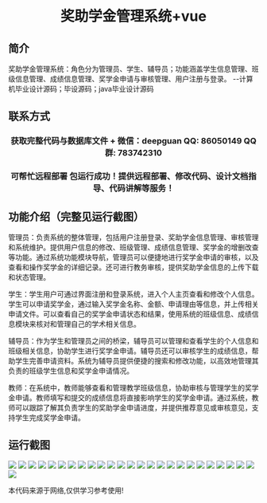 <p><h1 align="center">奖助学金管理系统+vue</h1></p>

## 简介
奖助学金管理系统：角色分为管理员、学生、辅导员；功能涵盖学生信息管理、班级信息管理、成绩信息管理、奖学金申请与审核管理、用户注册与登录。    --计算机毕业设计源码；毕设源码；java毕业设计源码


## 联系方式
<p><h3 align="center">获取完整代码与数据库文件 + 微信：deepguan QQ: 86050149 QQ群: 783742310</h3></p>
<p><h3 align="center">可帮忙远程部署 包运行成功！提供远程部署、修改代码、设计文档指导、代码讲解等服务！</h3></p>

## 功能介绍（完整见运行截图）
管理员：负责系统的整体管理，包括用户注册登录、奖助学金信息管理、审核管理和系统维护。提供用户信息的修改、班级管理、成绩信息管理、奖学金的增删改查等功能。通过系统功能模块导航，管理员可以便捷地进行奖学金申请的审核，以及查看和操作奖学金的详细记录。还可进行教务审核，提供奖助学金信息的上传下载和状态管理。

学生：学生用户可通过界面注册和登录系统，进入个人主页查看和修改个人信息。学生可以申请奖学金，通过输入奖学金名称、金额、申请理由等信息，并上传相关申请文件。可以查看自己的奖学金申请状态和结果，使用系统的班级信息、成绩信息模块来核对和管理自己的学术相关信息。

辅导员：作为学生和管理员之间的桥梁，辅导员可以管理和查看学生的个人信息和班级相关信息，协助学生进行奖学金申请。辅导员还可以审核学生的成绩信息，帮助学生完善申请资料。系统为辅导员提供便捷的搜索和修改功能，以高效地管理其负责的班级学生信息和奖学金申请情况。

教师：在系统中，教师能够查看和管理教学班级信息，协助审核与管理学生的奖学金申请。教师填写和提交的成绩信息将直接影响学生的奖学金申请。通过系统，教师可以跟踪了解其负责学生的奖助学金申请进度，并提供推荐意见或审核意见，支持学生完成奖学金申请。


## 运行截图
![](img/001.jpg)
![](img/002.jpg)
![](img/003.jpg)
![](img/004.jpg)
![](img/005.jpg)
![](img/006.jpg)
![](img/007.jpg)
![](img/008.jpg)
![](img/009.jpg)
![](img/010.jpg)
![](img/011.jpg)
![](img/012.jpg)
![](img/013.jpg)
![](img/014.jpg)
![](img/015.jpg)
![](img/016.jpg)
![](img/017.jpg)
![](img/018.jpg)
![](img/019.jpg)
![](img/020.jpg)
![](img/021.jpg)
![](img/022.jpg)
![](img/023.jpg)
![](img/024.jpg)
![](img/025.jpg)
![](img/026.jpg)

<p>本代码来源于网络,仅供学习参考使用!</p>
